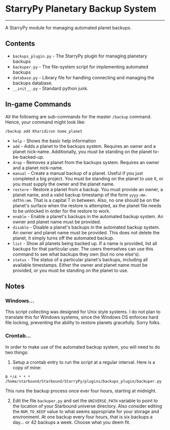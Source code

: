 # StarryPy Planetary Backup System
---

A StarryPy module for managing automated planet backups.

## Contents

- `backups_plugin.py` - The StarryPy plugin for managing planetary backups
- `backuper.py` - The file-system script for implementing automated backups
- `database.py` - Library file for handling connecting and managing the backups database.
- `__init__.py` - Standard python junk.

## In-game Commands

All the following are sub-commands for the master `/backup` command. Hence, your command might look like:
```
/backup add Kharidiron home_planet
```

- `help` - Shows the basic help information
- `add` - Adds a planet to the backups system. Requires an owner and a planet nick-name. Additionally, you must be standing on the planet to-be-backed-up.
- `drop` - Removes a planet from the backups system. Requires an owner and a planet nick-name.
- `manual` - Create a manual backup of a planet. Useful if you just completed a big project. You must be standing on the planet to use it, or you must supply the owner and the planet name.
- `restore` - Restore a planet from a backup. You must provide an owner, a planet name, and a valid backup timestamp of the form `yyyy-mm-ddThh:mm`. That is a capital T in between. Also, no one should be on the planet's surface when the restore is attempted, as the planet file needs to be unlocked in order for the restore to work.
- `enable` - Enable a planet's backups in the automated backup system. An owner and planet name must be provided.
- `disable` - Disable a planet's backups in the automated backup system. An owner and planet name must be provided. This does not delete the planet, it simply turns off the automated backup.
- `list` - Show all planets being backed up. If a name is provided, list all backups for that particular user. The users themselves can use this command to see what backups they own (but no one else's).
- `status` - The status of a particular planet's backups, including all available timestamps. Either the owner and planet name must be provided, or you must be standing on the planet to use.

## Notes

### Windows...
This script collecting was designed for Unix style systems. I do not plan to translate this for Windows systems, since the Windows OS enforces hard file locking, preventing the ability to restore planets gracefully. Sorry folks.

### Crontab...
In order to make use of the automated backup system, you will need to do two things:

1. Setup a crontab entry to run the script at a regular interval. Here is a copy of mine:
```
0 */4 * * * /home/starbound/Starbound/StarryPy/plugins/backups_plugin/backuper.py
```
This runs the backup process once ever four hours, starting at midnight.

2. Edit the file `backuper.py` and set the `UNIVERSE_PATH` variable to point to the location of your Starbound universe directory. Also consider editing the `NUM_TO_KEEP` value to what seems appropriate for your storage and environment. At one backup every four hours, that is six backups a day... or 42 backups a week. Choose what you deem fit.
